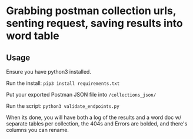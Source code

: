 # Grabbing postman collection urls, senting request, saving results into word table

## Usage

Ensure you have python3 installed.

Run the install: `pip3 install requirements.txt`

Put your exported Postman JSON file into `/collections_json/`

Run the script: `python3 validate_endpoints.py`

When its done, you will have both a log of the results and a word doc w/ separate tables per collection, the 404s and Errors are bolded, and there's columns you can rename.

